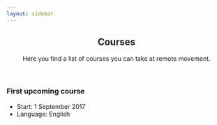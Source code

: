 ```yaml
---
layout: sidebar
---
```


<header class="major">
	<h2>Courses</h2>
	<p>Here you find a list of courses you can take at remote movement.</p>
</header>

### First upcoming course
- Start: 1 September 2017
- Language: English
